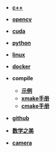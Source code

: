 - [**c++**](./cxx/gist.md)

- [**opencv**](./cxx/opencv.md)

- [**cuda**](./cxx/nvidia.md)

- [**python**](./py/py.md)

- [**linux**](./linux/tools.md)

- [**docker**](./linux/docker.md)

- **compile**
  - [**示例**](./compile/compile.md)
  - [**xmake手册**](./compile/xmake.md)
  - [**cmake手册**](./compile/cmake.md)

- [**github**](./github/github.md)

- [**数学之美**](./math/math.md)

- [**camera**](./camera/camera.md)
 
